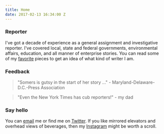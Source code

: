 ```yaml
---
title: Home
date: 2017-02-13 16:34:00 Z
---
```


### Reporter
I've got a decade of experience as a general assignment and investigative reporter. I've covered local, state and federal governments, environmental affairs, education, and all manner of enterprise stories. You can read some of my [favorite](writing.md) pieces to get an idea of what kind of writer I am.

### Feedback

> "Somers is gutsy in the start of her story ..." - Maryland-Delaware-D.C.-Press Association

> "Even the New York Times has cub reporters!" - my dad

### Say hello

You can [email](mailto:masomers@gmail.com) me or find me on [Twitter](https://twitter.com/meredithsomers?lang=en). If you like mirrored elevators and overhead views of beverages, then my [Instagram](https://www.instagram.com/meredithsomers/) might be worth a scroll.